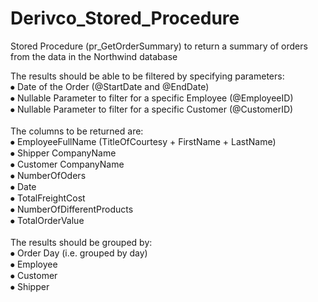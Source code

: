 # Derivco_Stored_Procedure
Stored Procedure (pr_GetOrderSummary) to return a summary of orders from the data in the Northwind database

The results should be able to be filtered by specifying parameters:<br />
 ⦁	Date of the Order (@StartDate and @EndDate)<br />
 ⦁	Nullable Parameter to filter for a specific Employee (@EmployeeID)<br />
 ⦁	Nullable Parameter to filter for a specific Customer (@CustomerID)<br />
<br />
 The columns to be returned are:<br />
  ⦁	EmployeeFullName (TitleOfCourtesy + FirstName + LastName)<br />
  ⦁	Shipper CompanyName<br />
  ⦁	Customer CompanyName<br />
  ⦁	NumberOfOders<br />
⦁	Date<br />
⦁	TotalFreightCost<br />
⦁	NumberOfDifferentProducts<br />
⦁	TotalOrderValue<br />
<br />
The results should be grouped by:<br />
⦁	Order Day (i.e. grouped by day)<br />
⦁	Employee <br />
⦁	Customer<br />
⦁	Shipper<br />
